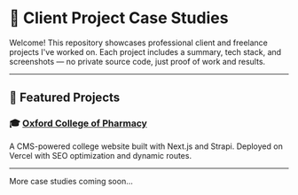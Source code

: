# 📁 Client Project Case Studies

Welcome! This repository showcases professional client and freelance projects I've worked on. Each project includes a summary, tech stack, and screenshots — no private source code, just proof of work and results.

---

## 🚀 Featured Projects

### 🎓 [Oxford College of Pharmacy](./oxford-college-of-pharmacy)

A CMS-powered college website built with Next.js and Strapi. Deployed on Vercel with SEO optimization and dynamic routes.

---

More case studies coming soon...

